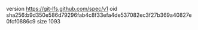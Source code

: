 version https://git-lfs.github.com/spec/v1
oid sha256:b9d350e586d79296fab4c8f33efa4de537082ec3f27b369a40827e0fcf0886c9
size 1093
